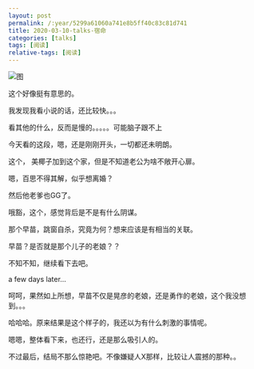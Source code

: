 ```yaml
---
layout: post
permalink: /:year/5299a61060a741e8b5ff40c83c81d741
title: 2020-03-10-talks-宿命
categories: [talks]
tags: [阅读]
relative-tags: [阅读]
---
```


![图](https://gitee.com/linxingyang/at-2020-10-02-image/raw/master/image/T-talks/image/2020/books/sm.jpg)

这个好像挺有意思的。

我发现我看小说的话，还比较快。。。

看其他的什么，反而是慢的。。。。。可能脑子跟不上

今天看的这段，嗯，还是刚刚开头，一切都还未明朗。

这个， 美椰子加到这个家，但是不知道老公为啥不敞开心扉。

嗯，百思不得其解，似乎想离婚？

然后他老爹也GG了。

哦豁，这个，感觉背后是不是有什么阴谋。

那个早苗，跳窗自杀，究竟为何？想来应该是有相当的关联。

早苗？是否就是那个儿子的老娘？？

不知不知，继续看下去吧。

a few days later...

呵呵，果然如上所想，早苗不仅是晃彦的老娘，还是勇作的老娘，这个我没想到。。。

哈哈哈。原来结果是这个样子的，我还以为有什么刺激的事情呢。

嗯嗯，整体看下来，也还行，还是那么吸引人的。

不过最后，结局不那么惊艳吧。不像嫌疑人X那样，比较让人震撼的那种。。
